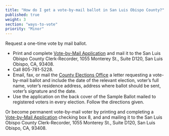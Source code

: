 ```yaml
---
title: "How do I get a vote-by-mail ballot in San Luis Obispo County?"
published: true
weight: 3
section: "ways-to-vote"
priority: "Minor"
---
```


Request a one-time vote by mail ballot.  
- Print and complete [Vote-by-Mail Application](http://elections.cdn.sos.ca.gov/vote-by-mail/pdf/vote-by-mail-application.pdf) and mail it to the San Luis Obispo County  Clerk-Recorder, 1055 Monterey St., Suite D120, San Luis Obispo, CA, 93408.  
- Call 805-781-5228.  
- Email, fax, or mail the [County Elections Office](#section-election-office-contact) a letter requesting a vote-by-mail ballot and include the date of the relevant election, voter’s full name, voter’s residence address, address where ballot should be sent, voter’s signature and the date.  
- Use the application on the back cover of the Sample Ballot mailed to registered voters in every election. Follow the directions given.  

Or become permanent vote-by-mail voter by printing and completing  a [Vote-by-Mail Application](http://elections.cdn.sos.ca.gov/vote-by-mail/pdf/vote-by-mail-application.pdf) checking box 8, and and mailing it to the San Luis Obispo County Clerk-Recorder, 1055 Monterey St., Suite D120, San Luis Obispo, CA, 93408.  
